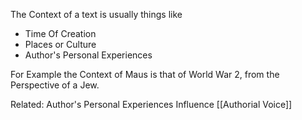 The Context of a text is usually things like

* Time Of Creation
* Places or Culture
* Author's Personal Experiences

For Example the Context of Maus is that of World War 2, from the Perspective of a Jew.

Related:
Author's Personal Experiences Influence [[Authorial Voice]]

